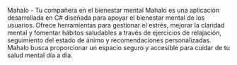 Mahalo - Tu compañera en el bienestar mental
Mahalo es una aplicación desarrollada en C# diseñada para apoyar el bienestar mental de los usuarios. Ofrece herramientas para gestionar el estrés, mejorar la claridad mental y fomentar hábitos saludables a través de ejercicios de relajación, seguimiento del estado de ánimo y recomendaciones personalizadas. Mahalo busca proporcionar un espacio seguro y accesible para cuidar de tu salud mental día a día.
